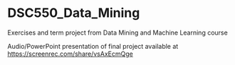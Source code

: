 # DSC550_Data_Mining

Exercises and term project from Data Mining and Machine Learning course

Audio/PowerPoint presentation of final project available at https://screenrec.com/share/vsAxEcmQge
